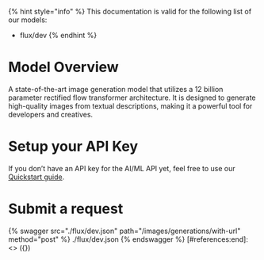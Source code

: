 [#references:start]: <> ({ "template": "openapi" })
{% hint style="info" %}
This documentation is valid for the following list of our models:
* flux/dev
{% endhint %}

# Model Overview
A state-of-the-art image generation model that utilizes a 12 billion parameter rectified flow transformer architecture. It is designed to generate high-quality images from textual descriptions, making it a powerful tool for developers and creatives.

# Setup your API Key
If you don’t have an API key for the AI/ML API yet, feel free to use our [Quickstart guide](https://docs.aimlapi.com/quickstart/setting-up).

# Submit a request
{% swagger src="./flux/dev.json" path="/images/generations/with-url" method="post" %}
./flux/dev.json
{% endswagger %}
[#references:end]: <> ({})